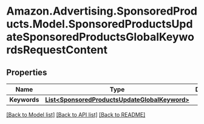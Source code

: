 # Amazon.Advertising.SponsoredProducts.Model.SponsoredProductsUpdateSponsoredProductsGlobalKeywordsRequestContent

## Properties

Name | Type | Description | Notes
------------ | ------------- | ------------- | -------------
**Keywords** | [**List&lt;SponsoredProductsUpdateGlobalKeyword&gt;**](SponsoredProductsUpdateGlobalKeyword.md) |  | 

[[Back to Model list]](../README.md#documentation-for-models) [[Back to API list]](../README.md#documentation-for-api-endpoints) [[Back to README]](../README.md)

